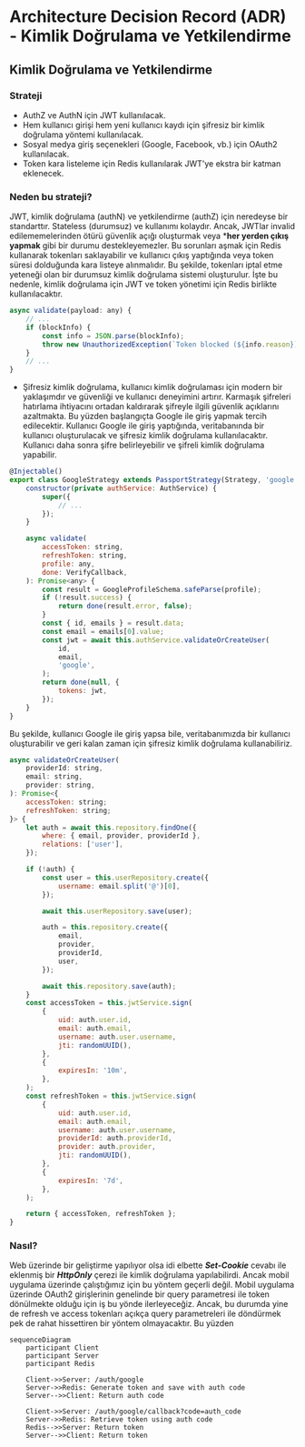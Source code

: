 # Architecture Decision Record (ADR) - Kimlik Doğrulama ve Yetkilendirme

## Kimlik Doğrulama ve Yetkilendirme
### Strateji
- AuthZ ve AuthN için JWT kullanılacak.
- Hem kullanıcı girişi hem yeni kullanıcı kaydı için şifresiz bir kimlik doğrulama yöntemi kullanılacak.
- Sosyal medya giriş seçenekleri (Google, Facebook, vb.) için OAuth2 kullanılacak.
- Token kara listeleme için Redis kullanılarak JWT'ye ekstra bir katman eklenecek.

### Neden bu strateji?

JWT, kimlik doğrulama (authN) ve yetkilendirme (authZ) için neredeyse bir standarttır. Stateless (durumsuz) ve kullanımı kolaydır. Ancak, JWTlar invalid edilememelerinden ötürü güvenlik açığı oluşturmak veya ***her yerden çıkış yapmak** gibi bir durumu destekleyemezler. Bu sorunları aşmak için Redis kullanarak tokenları saklayabilir ve kullanıcı çıkış yaptığında veya token süresi dolduğunda kara listeye alınmalıdır. Bu şekilde, tokenları iptal etme yeteneği olan bir durumsuz kimlik doğrulama sistemi oluşturulur. İşte bu nedenle, kimlik doğrulama için JWT ve token yönetimi için Redis birlikte kullanılacaktır.

```js
async validate(payload: any) {
    // ...
    if (blockInfo) {
        const info = JSON.parse(blockInfo);
        throw new UnauthorizedException(`Token blocked (${info.reason})`);
    }
    // ...
}
```

- Şifresiz kimlik doğrulama, kullanıcı kimlik doğrulaması için modern bir yaklaşımdır ve güvenliği ve kullanıcı deneyimini artırır. Karmaşık şifreleri hatırlama ihtiyacını ortadan kaldırarak şifreyle ilgili güvenlik açıklarını azaltmakta.  Bu yüzden başlangıçta Google ile giriş yapmak tercih edilecektir. Kullanıcı Google ile giriş yaptığında, veritabanında bir kullanıcı oluşturulacak ve şifresiz kimlik doğrulama kullanılacaktır. Kullanıcı daha sonra şifre belirleyebilir ve şifreli kimlik doğrulama yapabilir.

```js
@Injectable()
export class GoogleStrategy extends PassportStrategy(Strategy, 'google') {
    constructor(private authService: AuthService) {
        super({
            // ...
        });
    }

    async validate(
        accessToken: string,
        refreshToken: string,
        profile: any,
        done: VerifyCallback,
    ): Promise<any> {
        const result = GoogleProfileSchema.safeParse(profile);
        if (!result.success) {
            return done(result.error, false);
        }
        const { id, emails } = result.data;
        const email = emails[0].value;
        const jwt = await this.authService.validateOrCreateUser(
            id,
            email,
            'google',
        );
        return done(null, {
            tokens: jwt,
        });
    }
}
```

Bu şekilde, kullanıcı Google ile giriş yapsa bile, veritabanımızda bir kullanıcı oluşturabilir ve geri kalan zaman için şifresiz kimlik doğrulama kullanabiliriz.

```js
async validateOrCreateUser(
    providerId: string,
    email: string,
    provider: string,
): Promise<{
    accessToken: string;
    refreshToken: string;
}> {
    let auth = await this.repository.findOne({
        where: { email, provider, providerId },
        relations: ['user'],
    });

    if (!auth) {
        const user = this.userRepository.create({
            username: email.split('@')[0],
        });

        await this.userRepository.save(user);

        auth = this.repository.create({
            email,
            provider,
            providerId,
            user,
        });

        await this.repository.save(auth);
    }
    const accessToken = this.jwtService.sign(
        {
            uid: auth.user.id,
            email: auth.email,
            username: auth.user.username,
            jti: randomUUID(),
        },
        {
            expiresIn: '10m',
        },
    );
    const refreshToken = this.jwtService.sign(
        {
            uid: auth.user.id,
            email: auth.email,
            username: auth.user.username,
            providerId: auth.providerId,
            provider: auth.provider,
            jti: randomUUID(),
        },
        {
            expiresIn: '7d',
        },
    );

    return { accessToken, refreshToken };
}
```
### Nasıl?

Web üzerinde bir geliştirme yapılıyor olsa idi elbette ***Set-Cookie*** cevabı ile eklenmiş bir ***HttpOnly*** çerezi ile kimlik doğrulama yapılabilirdi. Ancak mobil uygulama üzerinde çalıştığımız için bu yöntem geçerli değil. Mobil uygulama üzerinde OAuth2 girişlerinin genelinde bir query parametresi ile token dönülmekte olduğu için iş bu yönde ilerleyeceğiz. 
Ancak, bu durumda yine de refresh ve access tokenları açıkça query parametreleri ile döndürmek pek de rahat hissettiren bir yöntem olmayacaktır. Bu yüzden

```mermaid
sequenceDiagram
    participant Client
    participant Server
    participant Redis

    Client->>Server: /auth/google
    Server->>Redis: Generate token and save with auth code
    Server-->>Client: Return auth code

    Client->>Server: /auth/google/callback?code=auth_code
    Server->>Redis: Retrieve token using auth code
    Redis-->>Server: Return token
    Server-->>Client: Return token
```
